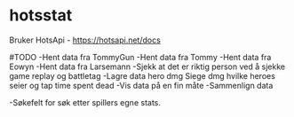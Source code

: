 # hotsstat

Bruker HotsApi - https://hotsapi.net/docs

#TODO
-Hent data fra TommyGun
-Hent data fra Tommy
-Hent data fra Eowyn
-Hent data fra Larsemann
-Sjekk at det er riktig person ved å sjekke game replay og battletag
-Lagre data
  hero dmg
  Siege dmg
  hvilke heroes
  seier og tap
  time spent dead
-Vis data på en fin måte
-Sammenlign data


-Søkefelt for søk etter spillers egne stats.

